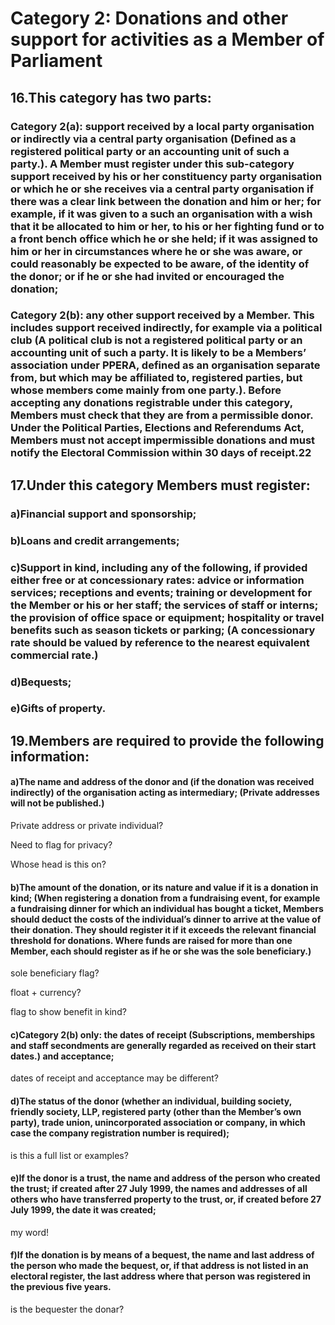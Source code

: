 # Category 2: Donations and other support for activities as a Member of Parliament


## 16.This category has two parts:

### Category 2(a): support received by a local party organisation or indirectly via a central party organisation (Defined as a registered political party or an accounting unit of such a party.). A Member must register under this sub-category support received by his or her constituency party organisation or which he or she receives via a central party organisation if there was a clear link between the donation and him or her; for example, if it was given to a such an organisation with a wish that it be allocated to him or her, to his or her fighting fund or to a front bench office which he or she held; if it was assigned to him or her in circumstances where he or she was aware, or could reasonably be expected to be aware, of the identity of the donor; or if he or she had invited or encouraged the donation;

### Category 2(b): any other support received by a Member. This includes support received indirectly, for example via a political club (A political club is not a registered political party or an accounting unit of such a party. It is likely to be a Members’ association under PPERA, defined as an organisation separate from, but which may be affiliated to, registered parties, but whose members come mainly from one party.). Before accepting any donations registrable under this category, Members must check that they are from a permissible donor. Under the Political Parties, Elections and Referendums Act, Members must not accept impermissible donations and must notify the Electoral Commission within 30 days of receipt.22

## 17.Under this category Members must register:

### a)Financial support and sponsorship;

### b)Loans and credit arrangements;

### c)Support in kind, including any of the following, if provided either free or at concessionary rates: advice or information services; receptions and events; training or development for the Member or his or her staff; the services of staff or interns; the provision of office space or equipment; hospitality or travel benefits such as season tickets or parking; (A concessionary rate should be valued by reference to the nearest equivalent commercial rate.)

### d)Bequests;

### e)Gifts of property.


## 19.Members are required to provide the following information:

#### a)The name and address of the donor and (if the donation was received indirectly) of the organisation acting as intermediary; (Private addresses will not be published.)

Private address or private individual?

Need to flag for privacy?

Whose head is this on?

#### b)The amount of the donation, or its nature and value if it is a donation in kind; (When registering a donation from a fundraising event, for example a fundraising dinner for which an individual has bought a ticket, Members should deduct the costs of the individual’s dinner to arrive at the value of their donation. They should register it if it exceeds the relevant financial threshold for donations. Where funds are raised for more than one Member, each should register as if he or she was the sole beneficiary.)

sole beneficiary flag?

float + currency?

flag to show benefit in kind?

#### c)Category 2(b) only: the dates of receipt (Subscriptions, memberships and staff secondments are generally regarded as received on their start dates.) and acceptance;

dates of receipt and acceptance may be different?



#### d)The status of the donor (whether an individual, building society, friendly society, LLP, registered party (other than the Member’s own party), trade union, unincorporated association or company, in which case the company registration number is required);

is this a full list or examples?

#### e)If the donor is a trust, the name and address of the person who created the trust; if created after 27 July 1999, the names and addresses of all others who have transferred property to the trust, or, if created before 27 July 1999, the date it was created;

my word!

#### f)If the donation is by means of a bequest, the name and last address of the person who made the bequest, or, if that address is not listed in an electoral register, the last address where that person was registered in the previous five years.

is the bequester the donar?

